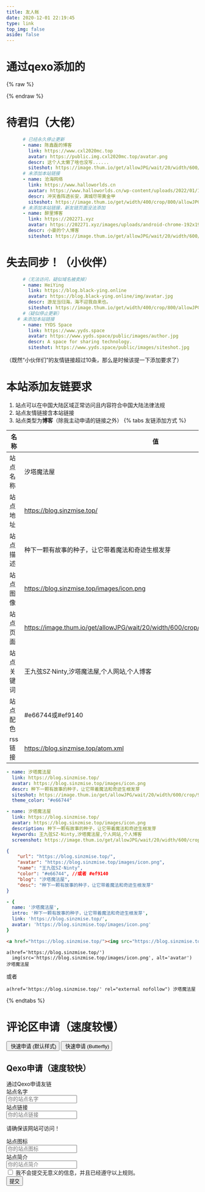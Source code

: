 ```yaml
---
title: 友人帐
date: 2020-12-01 22:19:45
type: link
top_img: false
aside: false
---
```

# 通过qexo添加的
{% raw %}

<div id="qexo-friends"></div>
<link rel="stylesheet" href="https://jsd.cdn.storisinz.site/npm/qexo-static@1.6.0/hexo/friends.css"/>

<script data-pjax src="https://jsd.cdn.storisinz.site/npm/qexo-static@1.6.0/hexo/friends.js"></script>
<script data-pjax>loadQexoFriends("qexo-friends", "https://houtai.hexo.sinzmise.top")</script>

<link rel="stylesheet" href="/css/apursuer-hexo-friend-links.css"/>

{% endraw %}
# 待君归（大佬）
```yaml
      # 已经永久停止更新
      - name: 陈鑫磊的博客
        link: https://www.cxl2020mc.top
        avatar: https://public.img.cxl2020mc.top/avatar.png
        descr: 这个人太懒了啥也没写......
        siteshot: https://image.thum.io/get/allowJPG/wait/20/width/600/crop/950/https://www.cxl2020mc.top
      # 未添加本站链接
      - name: 沧海网络
        link: https://www.halloworlds.cn
        avatar: https://www.halloworlds.cn/wp-content/uploads/2022/01/1640496399484.png
        descr: 冲天香阵透长安，满城尽带黄金甲
        siteshot: https://image.thum.io/get/width/400/crop/800/allowJPG/wait/20/noanimate/https://www.halloworlds.cn
      # 未添加本站链接，新友链页面没法添加
      - name: 醉里博客
        link: https://202271.xyz
        avatar: https://202271.xyz/images/uploads/android-chrome-192x192.png
        descr: 小豪的个人博客
        siteshot: https://image.thum.io/get/allowJPG/wait/20/width/600/crop/950/https://202271.xyz
```
# 失去同步！（小伙伴）
```yaml
      #（无法访问，疑似域名被卖掉）
      - name: HeiYing
        link: https://blog.black-ying.online
        avatar: https://blog.black-ying.online/img/avatar.jpg
        descr: 游龙当归海，海不迎我自来也。
        siteshot: https://image.thum.io/get/width/400/crop/800/allowJPG/wait/20/noanimate/https://blog.black-ying.online
      #（疑似停止更新）
    # 未添加本站链接
      - name: YYDS Space
        link: https://www.yyds.space
        avatar: https://www.yyds.space/public/images/author.jpg
        descr: A space for sharing technology.
        siteshot: https://www.yyds.space/public/images/siteshot.jpg
```
（既然“小伙伴们”的友情链接超过10条，那么是时候该提一下添加要求了）
# 本站添加友链要求
1. 站点可以在中国大陆区域正常访问且内容符合中国大陆法律法规
2. 站点友情链接含本站链接
3. 站点类型为**博客**（除我主动申请的链接之外）
   {% tabs 友链添加方式 %}
<!-- tab General -->
| 名称      | 值 |
| ----------- | ----------- |
|站点名称|汐塔魔法屋|
|站点地址|https://blog.sinzmise.top/|
|站点描述|种下一颗有故事的种子，让它带着魔法和奇迹生根发芽|
|站点图像|https://blog.sinzmise.top/images/icon.png|
|站点页面|https://image.thum.io/get/allowJPG/wait/20/width/600/crop/950/https://blog.sinzmise.top/|
|站点关键词|王九弦SZ·Ninty,汐塔魔法屋,个人网站,个人博客|
|站点配色|#e66744或#ef9140|
|rss链接|https://blog.sinzmise.top/atom.xml|
<!-- endtab -->
<!-- tab Butterfly(anzhiyu) & MengD -->
```yml
- name: 汐塔魔法屋
  link: https://blog.sinzmise.top/
  avatar: https://blog.sinzmise.top/images/icon.png
  descr: 种下一颗有故事的种子，让它带着魔法和奇迹生根发芽
  siteshot: https://image.thum.io/get/allowJPG/wait/20/width/600/crop/950/https://blog.sinzmise.top/
  theme_color: "#e66744"
```
<!-- endtab -->
<!-- tab Volantis -->
```yml
- name: 汐塔魔法屋
  link: https://blog.sinzmise.top/
  avatar: https://blog.sinzmise.top/images/icon.png
  description: 种下一颗有故事的种子，让它带着魔法和奇迹生根发芽
  keywords: 王九弦SZ·Ninty,汐塔魔法屋,个人网站,个人博客
  screenshot: https://image.thum.io/get/allowJPG/wait/20/width/600/crop/950/https://blog.sinzmise.top/
```
<!-- endtab -->
<!-- tab Yun -->
```json
{
    "url": "https://blog.sinzmise.top/",
    "avatar": "https://blog.sinzmise.top/images/icon.png",
    "name": "王九弦SZ·Ninty",
    "color": "#e66744", //或者 #ef9140
    "blog": "汐塔魔法屋", 
    "desc": "种下一颗有故事的种子，让它带着魔法和奇迹生根发芽"
}
```
<!-- endtab -->
<!-- tab fluid -->
```yml
- {
  name: '汐塔魔法屋',
  intro: '种下一颗有故事的种子，让它带着魔法和奇迹生根发芽',
  link: 'https://blog.sinzmise.top/',
  avatar: 'https://blog.sinzmise.top/images/icon.png'
}
```
<!-- endtab -->
<!-- tab Html -->
```html
<a href="https://blog.sinzmise.top/"><img src="https://blog.sinzmise.top/images/icon.png" alt="avatar">汐塔魔法屋</a>
```
<!-- endtab -->
<!-- tab jade -->
```pug
a(href='https://blog.sinzmise.top/')
  img(src='https://blog.sinzmise.top/images/icon.png', alt='avatar') 汐塔魔法屋
```
或者
```pug
a(href='https://blog.sinzmise.top/' rel="external nofollow") 汐塔魔法屋
```
<!-- endtab -->
{% endtabs %}
# 评论区申请（速度较慢）
<div class="addBtns"><button class="addBtn btn-beautify block orange larger" onclick="leonus.linkCom()"><i class="fa-solid fa-circle-plus"></i>&nbsp;快速申请 (默认样式)</button> <button class="addBtn btn-beautify block orange larger" onclick="leonus.linkCom(&quot;bf&quot;)"><i class="fa-solid fa-circle-plus"></i>&nbsp;快速申请 (Butterfly)</button></div>
<script src="/js/kslink.js"></script>

## Qexo申请（速度较快）
<article class="message is-info">
    <div class="message-header">
        通过Qexo申请友链
    </div>
    <div class="message-body">
        <div class="form-ask-friend">
            <div class="field">
                <label class="label">站点名字</label>
                <div class="control has-icons-left">
                    <input class="input" type="text" placeholder="你的站点名字" id="friend-name" required>
                    <span class="icon is-small is-left">
                        <i class="fas fa-signature"></i>
                    </span>
                </div>
            </div>
            <div class="field">
                <label class="label">站点链接</label>
            <div class="control has-icons-left">
                <input class="input" type="url" placeholder="你的站点链接" id="friend-link" required>
                <span class="icon is-small is-left">
                    <i class="fas fa-link"></i>
                </span>
            </div>
            <p class="help ">请确保该网站可访问！</p>
            </div>
            <div class="field">
                <label class="label">站点图标</label>
                <div class="control has-icons-left">
                    <input class="input" type="url" placeholder="你的站点图标" id="friend-icon" required>
                    <span class="icon is-small is-left">
                        <i class="fas fa-image"></i>
                    </span>
                </div>
            </div>
            <div class="field">
                <label class="label">站点简介</label>
                <div class="control has-icons-left">
                    <input class="input" type="text" placeholder="你的站点简介" id="friend-des" required>
                    <span class="icon is-small is-left">
                        <i class="fas fa-info"></i>
                    </span>
                </div>
            </div>
            <div class="field">
                <div class="control">
                    <label class="checkbox">
                        <input type="checkbox" id="friend-check"/> 我不会提交无意义的信息，并且已经遵守以上规则。
                    </label>
                </div>
            </div>
            <div class="field is-grouped">
                <div class="control">
                    <button class="button is-info" type="submit" onclick="askFriend(event)">提交</button>
                </div>
            </div>
        </div>
    </div>
</article>
<script data-pjax src="https://recaptcha.net/recaptcha/api.js?render=6LcrLZwqAAAAAE2vd7a-W_5tNO5jsCI-GXf0ONo8"></script>
<script data-pjax>
function TestUrl(url) {
    var Expression=/http(s)?:\/\/([\w-]+\.)+[\w-]+(\/[\w- .\/?%&=]*)?/;
    var objExp=new RegExp(Expression);
    if(objExp.test(url) != true){
        return false;
    }
    return true;
}
function askFriend (event) {
    let check = $("#friend-check").is(":checked");
    let name = $("#friend-name").val();
    let url = $("#friend-link").val();
    let image = $("#friend-icon").val();
    let des = $("#friend-des").val();
    if(!check){
        alert("Please check \"I am not submitting nonsense information\"");
        return;
    }
    if(!(name&&url&&image&&des)){
        alert("The information is incomplete! ");
        return;
    }
    if (!(TestUrl(url))){
        alert("URL format error! Need to include HTTP protocol header! ");
        return;
    }
    if (!(TestUrl(image))){
        alert("The format of the slice URL is wrong! It needs to contain the HTTP protocol header! ");
        return;
    }
    event.target.classList.add('is-loading');
    grecaptcha.ready(function() {
          grecaptcha.execute('6LcrLZwqAAAAAE2vd7a-W_5tNO5jsCI-GXf0ONo8', {action: 'submit'}).then(function(token) {
              $.ajax({
                type: 'get',
                cache: false,
                url: url,
                dataType: "jsonp",
                async: false,
                processData: false,
                //timeout:10000, 
                complete: function (data) {
                    if(data.status==200){
                    $.ajax({
                        type: 'POST',
                        dataType: "json",
                        data: {
                            "name": name,
                            "url": url,
                            "image": image,
                            "description": des,
                            "verify": token,
                        },
                        url: 'https://houtai.hexo.sinzmise.top/pub/ask_friend/',
                        success: function (data) {
                            alert(data.msg);
                        }
                    });}
                    else{
                        alert("The URL cannot be reached!");
                    }
                    event.target.classList.remove('is-loading');
                }
          });
        });
    });
}
</script>